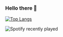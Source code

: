 ### Hello there 👋

[![Top Langs](https://github-readme-stats-git-masterrstaa-rickstaa.vercel.app/api/top-langs/?username=axelfrache&theme=synthwave)](https://github.com/anuraghazra/github-readme-stats)

![Spotify recently played](https://spotify-recently-played-readme.vercel.app/api?user=21gkotrpjlxzbrv3k37z2y3ni&count=1)
<!---
![Anurag's GitHub stats](https://github-readme-stats.vercel.app/api?username=axelfrache&show_icons=true&theme=transparent)
-->
